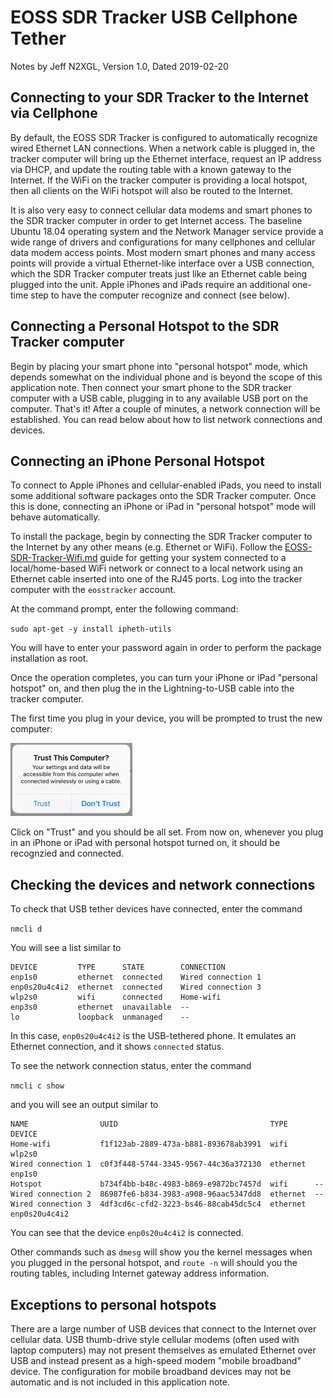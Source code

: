 # EOSS SDR Tracker USB Cellphone Tether

Notes by Jeff N2XGL,
Version 1.0, Dated 2019-02-20

## Connecting to your SDR Tracker to the Internet via Cellphone

By default, the EOSS SDR Tracker is configured to automatically
recognize wired Ethernet LAN connections.  When a network cable
is plugged in, the tracker computer will bring up the Ethernet
interface, request an IP address via DHCP, and update the routing
table with a known gateway to the Internet. If the WiFi on the
tracker computer is providing a local hotspot, then all
clients on the WiFi hotspot will also be routed to the
Internet.

It is also very easy to connect cellular data modems and smart phones
to the SDR tracker computer in order to get Internet access.  The baseline 
Ubuntu 18.04 operating system and the Network Manager service provide 
a wide range of drivers and configurations for many cellphones and cellular 
data modem access points.  Most modern smart phones and many access points 
will provide a virtual Ethernet-like interface over a USB connection, which 
the SDR Tracker computer treats just like an Ethernet cable being plugged 
into the unit.  Apple iPhones and iPads require an additional one-time step to
have the computer recognize and connect (see below).

## Connecting a Personal Hotspot to the SDR Tracker computer

Begin by placing your smart phone into "personal hotspot" mode, which
depends somewhat on the individual phone and is beyond the scope of this
application note.  Then connect your smart phone to the SDR tracker computer
with a USB cable, plugging in to any available USB port on the computer.
That's it!  After a couple of minutes, a network connection will be
established.  You can read below about how to list network connections and
devices.

## Connecting an iPhone Personal Hotspot

To connect to Apple iPhones and cellular-enabled iPads, you need to install
some additional software packages onto the SDR Tracker computer.  Once this
is done, connecting an iPhone or iPad in "personal hotspot" mode will behave
automatically.

To install the package, begin by connecting the SDR Tracker computer to the
Internet by any other means (e.g. Ethernet or WiFi).  Follow the 
[EOSS-SDR-Tracker-Wifi.md](EOSS-SDR-Tracker-WiFi.md) guide
for getting your system connected to a local/home-based WiFi network or connect
to a local network using an Ethernet cable inserted into one of the RJ45 ports.
Log into the tracker computer with the `eosstracker` account.

At the command prompt, enter the following command:

`sudo apt-get -y install ipheth-utils`

You will have to enter your password again in order to perform the package
installation as root.

Once the operation completes, you can turn your iPhone or iPad "personal
hotspot" on, and then plug the in the Lightning-to-USB cable into the tracker
computer.  

The first time you plug in your device, you will be prompted to trust the
new computer:

![Trust Computer](assets/USB_Tether_iPhone.png)

Click on "Trust" and you should be all set.  From now on, whenever you plug
in an iPhone or iPad with personal hotspot turned on, it should be recognzied
and connected.

## Checking the devices and network connections

To check that USB tether devices have connected, enter the command

`nmcli d`

You will see a list similar to

```
DEVICE         TYPE      STATE        CONNECTION
enp1s0         ethernet  connected    Wired connection 1
enp0s20u4c4i2  ethernet  connected    Wired connection 3
wlp2s0         wifi      connected    Home-wifi
enp3s0         ethernet  unavailable  --
lo             loopback  unmanaged    --
```

In this case, `enp0s20u4c4i2` is the USB-tethered phone.  It emulates
an Ethernet connection, and it shows `connected` status.

To see the network connection status, enter the command

`nmcli c show`

and you will see an output similar to
```
NAME                UUID                                  TYPE      DEVICE
Home-wifi           f1f123ab-2889-473a-b881-893678ab3991  wifi      wlp2s0
Wired connection 1  c0f3f448-5744-3345-9567-44c36a372130  ethernet  enp1s0
Hotspot             b734f4bb-b48c-4983-b869-e9872bc7457d  wifi      --
Wired connection 2  86987fe6-b834-3983-a908-96aac5347dd8  ethernet  --
Wired connection 3  4df3cd6c-cfd2-3223-bs46-88cab45dc5c4  ethernet  enp0s20u4c4i2
```

You can see that the device `enp0s20u4c4i2` is connected.  

Other commands such as `dmesg` will show you the kernel messages when you
plugged in the personal hotspot, and `route -n` will should you the 
routing tables, including Internet gateway address information.

##   Exceptions to personal hotspots

There are a large number of USB devices that connect to the Internet over
cellular data.  USB thumb-drive style cellular modems (often used with 
laptop computers) may not present themselves as emulated Ethernet over USB
and instead present as a high-speed modem "mobile broadband" device.  The 
configuration for mobile broadband devices may not be automatic and is
not included in this application note.
